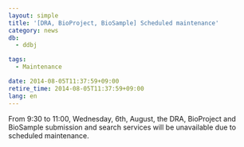 ```yaml
---
layout: simple
title: '[DRA, BioProject, BioSample] Scheduled maintenance'
category: news
db:
  - ddbj

tags:
  - Maintenance

date: 2014-08-05T11:37:59+09:00
retire_time: 2014-08-05T11:37:59+09:00
lang: en
---
```


<p>From 9:30 to 11:00, Wednesday, 6th, August, the DRA, BioProject and BioSample submission and search services will be unavailable due to scheduled maintenance.</p>
